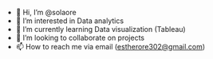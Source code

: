 - 👋 Hi, I’m @solaore
- 👀 I’m interested in Data analytics 
- 🌱 I’m currently learning Data visualization (Tableau)
- 💞️ I’m looking to collaborate on projects
- 📫 How to reach me via email (estherore302@gmail.com)

<!---
solaore/solaore is a ✨ special ✨ repository because its `README.md` (this file) appears on your GitHub profile.
You can click the Preview link to take a look at your changes.
--->
